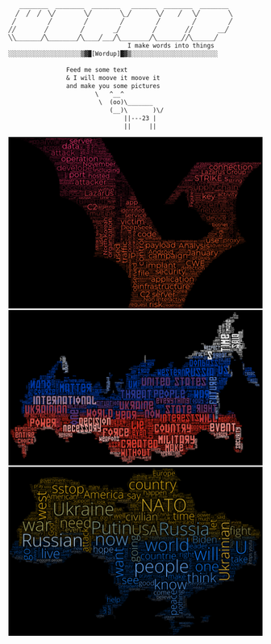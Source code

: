 ```
   ________  ________  ________   _______  ________  ________ 
  ╱  ╱  ╱  ╲╱        ╲╱        ╲_╱       ╲╱    ╱   ╲╱        ╲
 ╱         ╱         ╱         ╱         ╱         ╱         ╱
╱╱        ╱         ╱        _╱         ╱        ╱╱       __╱ 
╲╲_______╱╲________╱╲____╱___╱╲________╱╲_______╱╱╲______╱    
                                 I make words into things
░░░░░░░░░░░░░░░░░░░░▒▓█[Wordup]█▓▒░░░░░░░░░░░░░░░░░░░░░░░░

                Feed me some text
                & I will moove it moove it
                and make you some pictures
                        \   ^__^
                         \  (oo)\_______
                            (__)\       )\/
                                ||---23 |
                                ||     ||

```
![](https://github.com/NoDataFound/WordUp/raw/main/STRIKE.png)
![](https://github.com/NoDataFound/WordUp/raw/main/output/russia_speech_wordcloud.png)
![](https://raw.githubusercontent.com/NoDataFound/WordUp/main/output/AjzMrDla0OA.png)
